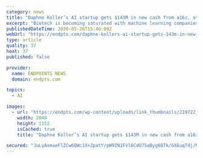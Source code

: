```yaml
---
category: news
title: "Daphne Koller’s AI start­up gets $143M in new cash from a16z, oth­ers"
excerpt: "Biotech is becoming saturated with machine learning companies promising to reinvest and hasten drug development, but few, if any, have amassed the war chest Daphne Koller has. Entering Tuesday, the former Stanford professor,"
publishedDateTime: 2020-05-26T15:46:00Z
webUrl: "https://endpts.com/daphne-kollers-ai-startup-gets-143m-in-new-cash-from-a16z-others/"
type: article
quality: 37
heat: 37
published: false

provider:
  name: ENDPOINTS NEWS
  domain: endpts.com

topics:
  - AI

images:
  - url: "https://endpts.com/wp-content/uploads/link_thumbnails/219722_with-150m-and-a-new-nash-discovery-deal-with-gilead-ai-star-daphne-koller-has-set-out-to-change-the-drug-rd-world.jpg"
    width: 2048
    height: 1152
    isCached: true
    title: "Daphne Koller’s AI start­up gets $143M in new cash from a16z, oth­ers"

secured: "JuLyAxmaeFlZCw6QWc1X+ZpatY/pW9IN1FVl6CdO75aByg6OTk/GX6uqTdj/MD7aZBEwtmYxyDjIzt2fyrWveSKirKBYv0madJlr0gwdph92K59sV393fCMAyEilxgu7CMZfC9Zd1nj6QrdQxvSmNIJc3k16IuYRICR8xdkONETBphHv/3ETxZUg3jiXN57XaeaDQnH0FTL0CERdsW9dBjiYDRI88pt12aD5RZ5xwSZJ6j85san+0Z/Eep/64jfp62G+99BvKY7CUWV1VlVAJ0aSzwuklU4sE4hKFE1HY3IxFW3M7nEnNa3ZSopwCIbmowb0RHsj/Sv4EdrDtBQC8740ynXyVFmu2DVHr5KnAgXYNAw4iQG45KOeecyMd4mwlYjni1jKlvia/ieXbgHBCyzJMkkkkhJYuAoV3vkfp7aq+Jm5eHWfpj/BLy5iCENX2Q+9sMZAJa+cOxbmGeHjLp4dlFL9+WhR5EUunsoOHX0=;L3J9h9DrOrmxxhD6JTD3DA=="
---
```


